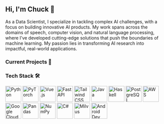 ## Hi, I'm Chuck 👋

As a Data Scientist, I specialize in tackling complex AI challenges, with a focus on building innovative AI products. My work spans across the domains of speech, computer vision, and natural language processing, where I’ve developed cutting-edge solutions that push the boundaries of machine learning. My passion lies in transforming AI research into impactful, real-world applications.

### Current Projects 🚀


### Tech Stack 🛠️

<p align="left">
  <img src="https://user-images.githubusercontent.com/25181517/183423507-c056a6f9-1ba8-4312-a350-19bcbc5a8697.png" title="Python" width="50"/>
  <img src="https://icon.icepanel.io/Technology/svg/PyTorch.svg" title="PyTorch" width="50"/>
  <img src="https://icon.icepanel.io/Technology/svg/Vue.js.svg" title="Vue.js" width="50"/>
  <img src="https://icon.icepanel.io/Technology/svg/FastAPI.svg" title="FastAPI" width="50"/>
  <img src="https://icon.icepanel.io/Technology/svg/Tailwind-CSS.svg" title="Tailwind CSS" width="50"/>
  <img src="https://icon.icepanel.io/Technology/svg/Java.svg" title="Java" width="50"/>
  <img src="https://icon.icepanel.io/Technology/svg/Haskell.svg" title="Haskell" width="50"/>
  <img src="https://icon.icepanel.io/Technology/svg/PostgresSQL.svg" title="PostgreSQL" width="50"/>
  <img src="https://icon.icepanel.io/Technology/svg/AWS.svg" title="AWS" width="50"/>
  <img src="https://icon.icepanel.io/Technology/svg/Google-Cloud.svg" title="Google Cloud" width="50"/>
  <img src="https://icon.icepanel.io/Technology/svg/Pandas.svg" title="Pandas" width="50"/>
  <img src="https://icon.icepanel.io/Technology/svg/NumPy.svg" title="NumPy" width="50"/>
  <img src="https://icon.icepanel.io/Technology/svg/C%23-%28CSharp%29.svg" title="C#" width="50"/>
  <img src="https://artwork.lfaidata.foundation/projects/milvus/icon/color/milvus-icon-color.png" title="Milvus" width="50"/>
  <img src="https://icon.icepanel.io/Technology/svg/Android-Studio.svg" title="Android Dev" width="50"/>
</p>


<!--
**chuuck/chuuck** is a ✨ _special_ ✨ repository because its `README.md` (this file) appears on your GitHub profile.

Here are some ideas to get you started:

- 🔭 I’m currently working on ...
- 🌱 I’m currently learning ...
- 👯 I’m looking to collaborate on ...
- 🤔 I’m looking for help with ...
- 💬 Ask me about ...
- 📫 How to reach me: ...
- 😄 Pronouns: ...
- ⚡ Fun fact: ...
-->
